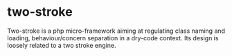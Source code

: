 # two-stroke
Two-stroke is a php micro-framework aiming at regulating class naming and loading, behaviour/concern separation in a dry-code context. Its design is loosely related to a two stroke engine.
